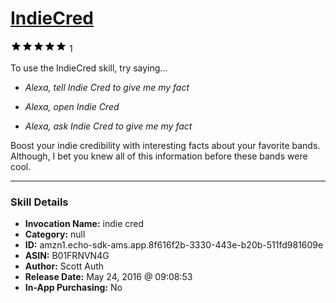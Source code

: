 # [IndieCred](http://alexa.amazon.com/#skills/amzn1.echo-sdk-ams.app.8f616f2b-3330-443e-b20b-511fd981609e)
![5 stars](../../images/ic_star_black_18dp_1x.png)![5 stars](../../images/ic_star_black_18dp_1x.png)![5 stars](../../images/ic_star_black_18dp_1x.png)![5 stars](../../images/ic_star_black_18dp_1x.png)![5 stars](../../images/ic_star_black_18dp_1x.png) 1

To use the IndieCred skill, try saying...

* *Alexa, tell Indie Cred to give me my fact*

* *Alexa, open Indie Cred*

* *Alexa, ask Indie Cred to give me my fact*

Boost your indie credibility with interesting facts about your favorite bands. Although, I bet you knew all of this information before these bands were cool.

***

### Skill Details

* **Invocation Name:** indie cred
* **Category:** null
* **ID:** amzn1.echo-sdk-ams.app.8f616f2b-3330-443e-b20b-511fd981609e
* **ASIN:** B01FRNVN4G
* **Author:** Scott Auth
* **Release Date:** May 24, 2016 @ 09:08:53
* **In-App Purchasing:** No
